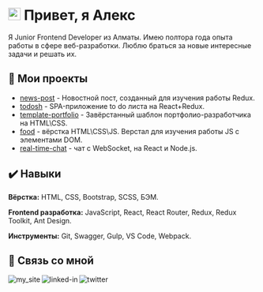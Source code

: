 
# <img src="https://media.giphy.com/media/hvRJCLFzcasrR4ia7z/giphy.gif" width="25px"> Привет, я Алекс
Я Junior Frontend Developer из Алматы. Имею полтора года опыта работы в сфере веб-разработки. Люблю браться за новые интересные задачи и решать их. 

  
## 📌 Мои проекты

- [news-post](https://github.com/punkmachine/news-post) - Новостной пост, созданный для изучения работы Redux.
- [todosh](https://github.com/punkmachine/todoosh) - SPA-приложение to do листа на React+Redux.
- [template-portfolio](https://github.com/punkmachine/template_portfolio) - Завёрстанный шаблон портфолио-разработчика на HTML\CSS. 
- [food](https://github.com/punkmachine/food) - вёрстка HTML\CSS\JS. Верстал для изучения работы JS с элементами DOM.
- [real-time-chat](https://github.com/punkmachine/real-time-chat) - чат с WebSocket, на React и Node.js.  
  
## ✔️ Навыки

**Вёрстка:** HTML, CSS, Bootstrap, SCSS, БЭМ.

**Frontend разработка:** JavaScript, React, React Router, Redux, Redux Toolkit, Ant Design.

**Инструменты:** Git, Swagger, Gulp, VS Code, Webpack.

  
## 🔗 Связь со мной

[<img align="left" alt="my_site" title="Мой сайт" src="https://img.shields.io/badge/my_site-000?style=for-the-badge&logo=ko-fi&logoColor=white" />](https://webdev.kz/)
[<img align="left" alt="linked-in" title="Мой LinkedIn" src="https://img.shields.io/badge/linkedin-%230077B5.svg?&style=for-the-badge&logo=linkedin&logoColor=white" />](https://linkedin.com/in/алекс-рассудихин-3a425a21b)
[<img align="left" alt="twitter" title="Мой Twitter" src="https://img.shields.io/badge/twitter-%231DA1F2.svg?&style=for-the-badge&logo=twitter&logoColor=white" />](https://twitter.com/punkmachine09)
